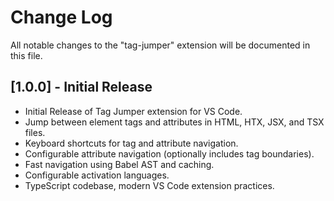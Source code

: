 # Change Log

All notable changes to the "tag-jumper" extension will be documented in this file.

## [1.0.0] - Initial Release

- Initial Release of Tag Jumper extension for VS Code.
- Jump between element tags and attributes in HTML, HTX, JSX, and TSX files.
- Keyboard shortcuts for tag and attribute navigation.
- Configurable attribute navigation (optionally includes tag boundaries).
- Fast navigation using Babel AST and caching.
- Configurable activation languages.
- TypeScript codebase, modern VS Code extension practices.
